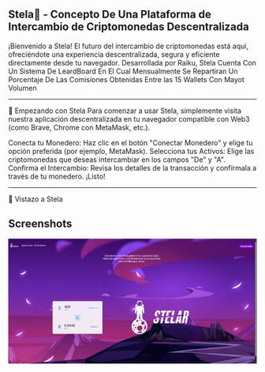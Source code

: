 
## Stela🌌  - Concepto De Una Plataforma de Intercambio de Criptomonedas Descentralizada
¡Bienvenido a Stela! El futuro del intercambio de criptomonedas está aquí, ofreciéndote una experiencia descentralizada, segura y eficiente directamente desde tu navegador. Desarrollada por Raiku, Stela Cuenta Con Un Sistema De LeardBoard En El Cual Mensualmente Se Repartiran Un Porcentaje De Las Comisiones Obtenidas Entre las 15 Wallets Con Mayot Volumen 

---
🚀 Empezando con Stela
Para comenzar a usar Stela, simplemente visita nuestra aplicación descentralizada en tu navegador compatible con Web3 (como Brave, Chrome con MetaMask, etc.).

Conecta tu Monedero: Haz clic en el botón "Conectar Monedero" y elige tu opción preferida (por ejemplo, MetaMask).
Selecciona tus Activos: Elige las criptomonedas que deseas intercambiar en los campos "De" y "A".
Confirma el Intercambio: Revisa los detalles de la transacción y confírmala a través de tu monedero. ¡Listo!

---
📸 Vistazo a Stela
## Screenshots

![App Screenshot](https://github.com/Scripty77/Stela/blob/main/src/assets/Stela-Image-preview.png)
